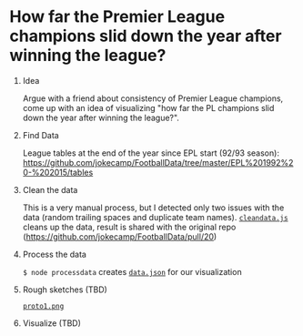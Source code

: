 # How far the Premier League champions slid down the year after winning the league?


1. Idea

   Argue with a friend about consistency of Premier League champions, come up with an idea of visualizing "how far the PL champions slid down the year after winning the league?".

2. Find Data

   League tables at the end of the year since EPL start (92/93 season): https://github.com/jokecamp/FootballData/tree/master/EPL%201992%20-%202015/tables

3. Clean the data

   This is a very manual process, but I detected only two issues with the data (random trailing spaces and duplicate team names). [`cleandata.js`](cleandata.js) cleans up the data, result is shared with the original repo (https://github.com/jokecamp/FootballData/pull/20)

4. Process the data

   `$ node processdata` creates [`data.json`](data.json) for our visualization

5. Rough sketches (TBD)

   [`proto1.png`](proto1.png)

6. Visualize (TBD)
